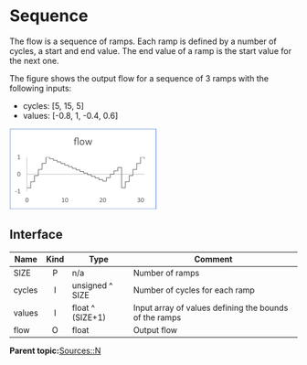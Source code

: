 # Sequence

The flow is a sequence of ramps. Each ramp is defined by a number of cycles, a start and end value. The end value of a ramp is the start value for the next one.

The figure shows the output flow for a sequence of 3 ramps with the following inputs:

-   cycles: \[5, 15, 5\]
-   values: \[-0.8, 1, -0.4, 0.6\]

![](../images/n__sequence_00.png)

## Interface

|Name|Kind|Type|Comment|
|----|:--:|----|-------|
|SIZE|P|n/a|Number of ramps|
|cycles|I|unsigned ^ SIZE|Number of cycles for each ramp|
|values|I|float ^ \(SIZE+1\)|Input array of values defining the bounds of the ramps|
|flow|O|float|Output flow|

**Parent topic:**[Sources::N](../../libraries/sources/sources_n.md)

